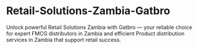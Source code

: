 # Retail-Solutions-Zambia-Gatbro
Unlock powerful Retail Solutions Zambia with Gatbro — your reliable choice for expert FMCG distributors in Zambia and efficient Product distribution services in Zambia that support retail success.

